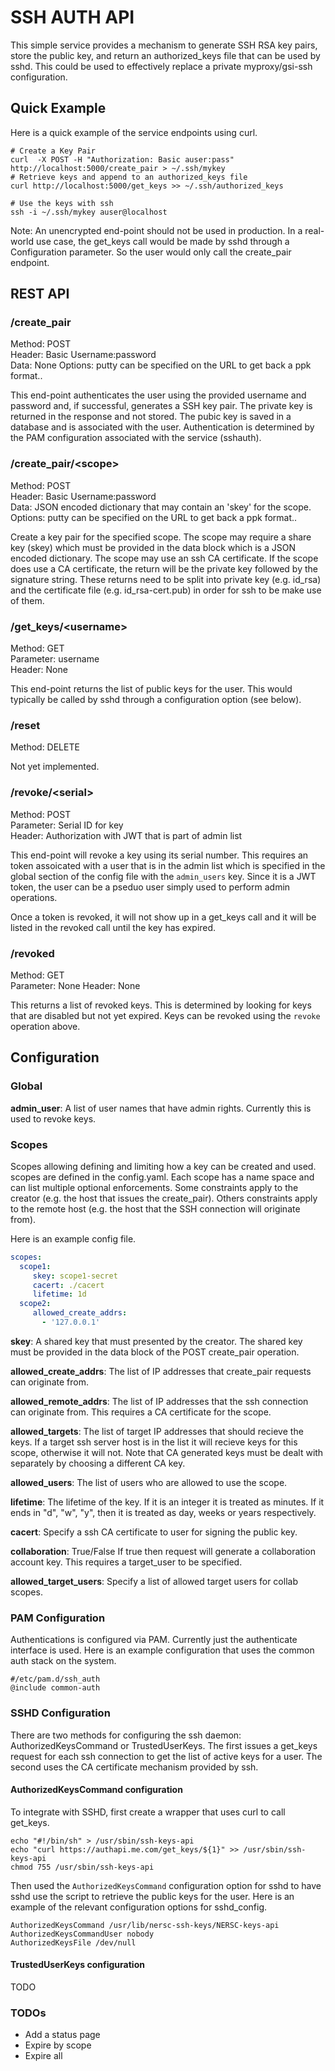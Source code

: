 # SSH AUTH API

This simple service provides a mechanism to generate SSH RSA key pairs, store the public key, and return an authorized_keys file that can be used by sshd.  This could be used to effectively replace a private myproxy/gsi-ssh configuration.

## Quick Example

Here is a quick example of the service endpoints using curl.

    # Create a Key Pair
    curl  -X POST -H "Authorization: Basic auser:pass" http://localhost:5000/create_pair > ~/.ssh/mykey
    # Retrieve keys and append to an authorized_keys file
    curl http://localhost:5000/get_keys >> ~/.ssh/authorized_keys

    # Use the keys with ssh
    ssh -i ~/.ssh/mykey auser@localhost

Note: An unencrypted end-point should not be used in production.  In a real-world use case, the get_keys call would be made by sshd through a Configuration parameter.  So the user would only call the create_pair endpoint.


## REST API

### /create_pair

Method: POST  
Header: Basic Username:password  
Data: None
Options: putty can be specified on the URL to get back a ppk format..

This end-point authenticates the user using the provided username and password and, if successful, generates a SSH key pair.  The private key is returned in the response and not stored.  The pubic key is saved in a database and is associated with the user.  Authentication is determined by the PAM configuration associated with the service (sshauth).

### /create_pair/\<scope\>

Method: POST  
Header: Basic Username:password  
Data: JSON encoded dictionary that may contain an 'skey' for the scope.
Options: putty can be specified on the URL to get back a ppk format..

Create a key pair for the specified scope.  The scope may require a share key
(skey) which must be provided in the data block which is a JSON encoded dictionary.
The scope may use an ssh CA certificate.  If the scope does use a CA certificate,
the return will be the private key followed by the signature string.  These
returns need to be split into private key (e.g. id_rsa) and the certificate
file (e.g. id_rsa-cert.pub) in order for ssh to be make use of them.


### /get_keys/\<username\>

Method: GET  
Parameter: username  
Header: None  

This end-point returns the list of public keys for the user.  This would typically be called by sshd through a configuration option (see below).


### /reset

Method: DELETE  

Not yet implemented.

### /revoke/\<serial\>

Method: POST  
Parameter: Serial ID for key  
Header: Authorization with JWT that is part of admin list

This end-point will revoke a key using its serial number.  This requires
an token assoicated with a user that is in the admin list which is specified
in the global section of the config file with the `admin_users` key.  Since it 
is a JWT token, the user can be a pseduo user simply used to perform admin 
operations.

Once a token is revoked, it will not show up in a get_keys call and it will be
listed in the revoked call until the key has expired.

### /revoked

Method: GET  
Parameter: None
Header: None

This returns a list of revoked keys.  This is determined by looking for keys that
are disabled but not yet expired.  Keys can be revoked using the `revoke` operation
above.


## Configuration

### Global

**admin_user**: A list of user names that have admin rights.  Currently this is used to
revoke keys.

### Scopes

Scopes allowing defining and limiting how a key can be created and used.  scopes
are defined in the config.yaml.  Each scope has a name space and can list
multiple optional enforcements.  Some constraints apply to the creator (e.g. the host that issues the create_pair).  Others constraints apply to the remote host (e.g. the host that the SSH connection will originate from).

Here is an example config file.

```yaml
scopes:
  scope1:
     skey: scope1-secret
     cacert: ./cacert
     lifetime: 1d
  scope2:
     allowed_create_addrs:
       - '127.0.0.1'
```

**skey**: A shared key that must presented by the creator.  The shared key must be provided in the data block of the POST create_pair operation.

**allowed_create_addrs**: The list of IP addresses that create_pair requests can originate from.

**allowed_remote_addrs**: The list of IP addresses that the ssh connection can
originate from.  This requires a CA certificate for the scope.

**allowed_targets**: The list of target IP addresses that should recieve the keys.
If a target ssh server host is in the list it will recieve keys for this scope,
otherwise it will not.  Note that CA generated keys must be dealt with separately
by choosing a different CA key.

**allowed_users**: The list of users who are allowed to use the scope.

**lifetime**: The lifetime of the key.  If it is an integer it is treated as
minutes. If it ends in "d", "w", "y", then it is treated as day, weeks or years
respectively.

**cacert**: Specify a ssh CA certificate to user for signing the public key.

**collaboration**: True/False If true then request will generate a collaboration account key.
This requires a target_user to be specified.

**allowed_target_users**: Specify a list of allowed target users for collab scopes.

### PAM Configuration

Authentications is configured via PAM.  Currently just the authenticate interface is used.  Here is an example configuration that uses the common auth stack on the system.

    #/etc/pam.d/ssh_auth
    @include common-auth


### SSHD Configuration

There are two methods for configuring the ssh daemon: AuthorizedKeysCommand or
TrustedUserKeys.  The first issues a get_keys request for each ssh connection
to get the list of active keys for a user.  The second uses the CA certificate
mechanism provided by ssh.

#### AuthorizedKeysCommand configuration

To integrate with SSHD, first create a wrapper that uses curl to call get_keys.

    echo "#!/bin/sh" > /usr/sbin/ssh-keys-api
    echo "curl https://authapi.me.com/get_keys/${1}" >> /usr/sbin/ssh-keys-api
    chmod 755 /usr/sbin/ssh-keys-api

Then used the `AuthorizedKeysCommand` configuration option for sshd to have sshd use the script to retrieve the public keys for the user.  Here is an example of the relevant configuration options for sshd_config.

    AuthorizedKeysCommand /usr/lib/nersc-ssh-keys/NERSC-keys-api
    AuthorizedKeysCommandUser nobody
    AuthorizedKeysFile /dev/null

#### TrustedUserKeys configuration

TODO


### TODOs

* Add a status page
* Expire by scope
* Expire all
